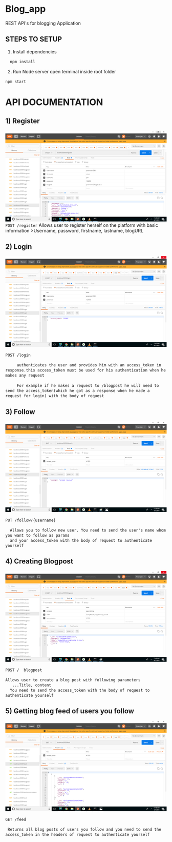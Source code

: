 # Blog_app
REST API's for blogging Application

## STEPS TO SETUP

1) Install dependencies
```bash
  npm install
  ```
  
2) Run Node  server
  open terminal inside root folder 
  ```bash
  npm start

  ```
  # API DOCUMENTATION
  
 ## 1) Register
  ![alt text](https://github.com/jainaman1398/Blog_app/blob/master/images/register.png)
      ```
     POST /register
      ```
      Allows user to register herself on the platform with basic information
        >Username, password, firstname, lastname, blogURL
        
## 2) Login
 ![alt text](https://github.com/jainaman1398/Blog_app/blob/master/images/login.png)
 ```bash
 POST /login
 
 ```
         authenticates the user and provides him with an access_token in response.this access_token must be used for his authentication when he makes any request
         
         For example if he makes a request to /blogpost he will need to send the access_token(which he got as a response when he made a request for login) with the body of request 
         
##  3) Follow 
  ![alt text](https://github.com/jainaman1398/Blog_app/blob/master/images/follow.png)
  
  ```bash
  PUT /follow/{username}
  ```
      Allows you to follow new user. You need to send the user's name whom you want to follow as params
      and your access_token with the body of request to authenticate yourself
      
## 4) Creating Blogpost
![alt text](https://github.com/jainaman1398/Blog_app/blob/master/images/blogpost.png)

```bash
POST /  blogpost
```
    Allows user to create a blog post with following parameters
       ...Title, content
      You need to send the access_token with the body of request to authenticate yourself
      
 ## 5) Getting blog feed of users you follow
 ![alt text](https://github.com/jainaman1398/Blog_app/blob/master/images/got_blogs.png)
 
 ```bash
 GET /feed
 
 ```
     Returns all blog posts of users you follow and you need to send the access_token in the headers of request to authenticate yourself
